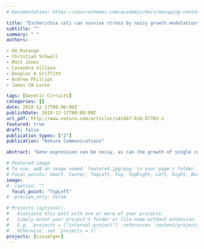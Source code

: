 ```yaml
---
# Documentation: https://sourcethemes.com/academic/docs/managing-content/

title: "Escherichia coli can survive stress by noisy growth modulation"
subtitle: ""
summary: " "
authors:

- Om Patange
- Christian Schwall
- Matt Jones
- Casandra Villava
- Douglas A Griffith
- Andrew Phillips
- James CW Locke

tags: [Genetic Circuits]
categories: []
date: 2018-12-17T00:00:00Z
publishDate: 2018-12-17T00:00:00Z
url_pdf: http://www.nature.com/articles/s41467-018-07702-z
featured: true
draft: false
publication_types: ["2"]
publication: "Nature Communications"

abstract: "Gene expression can be noisy, as can the growth of single cells. Such cell-to-cell variation has been implicated in survival strategies for bacterial populations. However, it remains unclear how single cells couple gene expression with growth to implement these strategies. Here, we show how noisy expression of a key stress-response regulator, RpoS, allows E. coli to modulate its growth dynamics to survive future adverse environments. We reveal a dynamic positive feedback loop between RpoS and growth rate that produces multi-generation RpoS pulses. We do so experimentally using single-cell, time-lapse microscopy and microfluidics and theoretically with a stochastic model. Next, we demonstrate that E. coli prepares for sudden stress by entering prolonged periods of slow growth mediated by RpoS. This dynamic phenotype is captured by the RpoS-growth feedback model. Our synthesis of noisy gene expression, growth, and survival paves the way for further exploration of functional phenotypic variability."

# Featured image
# To use, add an image named `featured.jpg/png` to your page's folder.
# Focal points: Smart, Center, TopLeft, Top, TopRight, Left, Right, BottomLeft, Bottom, BottomRight.
image: 
#  caption: ""
  focal_point: "TopLeft"
#  preview_only: false

# Projects (optional).
#   Associate this post with one or more of your projects.
#   Simply enter your project's folder or file name without extension.
#   E.g. `projects = ["internal-project"]` references `content/project/deep-learning/index.md`.
#   Otherwise, set `projects = []`.
projects: [visualgec]
---
```

